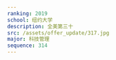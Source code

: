 ```yaml
---
ranking: 2019
school: 纽约大学
description: 全美第三十
src: /assets/offer_update/317.jpg
major: 科技管理
sequence: 314
---
```

